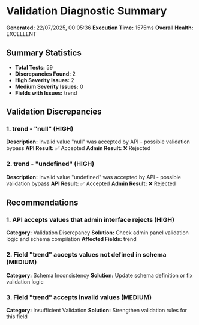 # Validation Diagnostic Summary

**Generated:** 22/07/2025, 00:05:36
**Execution Time:** 1575ms
**Overall Health:** EXCELLENT

## Summary Statistics

- **Total Tests:** 59
- **Discrepancies Found:** 2
- **High Severity Issues:** 2
- **Medium Severity Issues:** 0
- **Fields with Issues:** trend

## Validation Discrepancies

### 1. trend - "null" (HIGH)
**Description:** Invalid value "null" was accepted by API - possible validation bypass
**API Result:** ✅ Accepted
**Admin Result:** ❌ Rejected

### 2. trend - "undefined" (HIGH)
**Description:** Invalid value "undefined" was accepted by API - possible validation bypass
**API Result:** ✅ Accepted
**Admin Result:** ❌ Rejected

## Recommendations

### 1. API accepts values that admin interface rejects (HIGH)
**Category:** Validation Discrepancy
**Solution:** Check admin panel validation logic and schema compilation
**Affected Fields:** trend

### 2. Field "trend" accepts values not defined in schema (MEDIUM)
**Category:** Schema Inconsistency
**Solution:** Update schema definition or fix validation logic

### 3. Field "trend" accepts invalid values (MEDIUM)
**Category:** Insufficient Validation
**Solution:** Strengthen validation rules for this field

